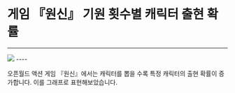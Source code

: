 # 게임 『원신』 기원 횟수별 캐릭터 출현 확률
----
<img src="5 Star Prob.png">
----

오픈월드 액션 게임 『원신』에서는 캐릭터를 뽑을 수록 특정 캐릭터의 출현 확률이 증가합니다. 이를 그래프로 표현해보았습니다.